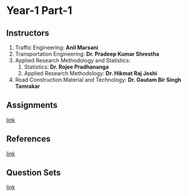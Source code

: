 # Year-1 Part-1

## Instructors
1. Traffic Engineering: **Anil Marsani**
2. Transportation Engineering: **Dr. Pradeep Kumar Shrestha**
3. Applied Research Methodology and Statistics:
   1. Statistics: **Dr. Rojee Pradhananga**
   2. Applied Research Methodology: **Dr. Hikmat Raj Joshi**
5. Road Construction Material and Technology: **Dr. Gautam Bir Singh Tamrakar**

## Assignments
[link](https://bit.ly/pragyanone-MSTrE2079-1_1-Assignments)

## References
[link](https://bit.ly/pragyanone-MSTrE2079-1_1-References)

## Question Sets
[link](https://github.com/pragyanone/MSTrE2079/tree/main/Year-1%20Part-1/Question%20Sets)
